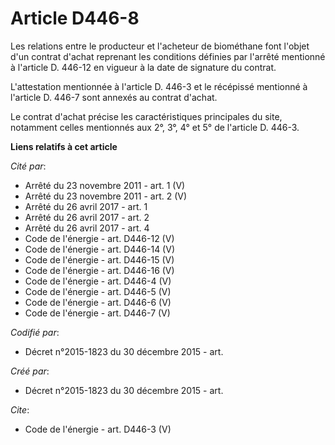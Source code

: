 # Article D446-8

Les relations entre le producteur et l'acheteur de biométhane font l'objet d'un contrat d'achat reprenant les conditions
définies par l'arrêté mentionné à l'article D. 446-12 en vigueur à la date de signature du contrat. 

L'attestation mentionnée à l'article D. 446-3 et le récépissé mentionné à l'article D. 446-7 sont annexés au contrat
d'achat. 

Le contrat d'achat précise les caractéristiques principales du site, notamment celles mentionnés aux 2°, 3°, 4° et 5° de
l'article D. 446-3.

**Liens relatifs à cet article**

_Cité par_:

  - Arrêté du 23 novembre 2011 - art. 1 (V)
  - Arrêté du 23 novembre 2011 - art. 2 (V)
  - Arrêté du 26 avril 2017 - art. 1
  - Arrêté du 26 avril 2017 - art. 2
  - Arrêté du 26 avril 2017 - art. 4
  - Code de l'énergie - art. D446-12 (V)
  - Code de l'énergie - art. D446-14 (V)
  - Code de l'énergie - art. D446-15 (V)
  - Code de l'énergie - art. D446-16 (V)
  - Code de l'énergie - art. D446-4 (V)
  - Code de l'énergie - art. D446-5 (V)
  - Code de l'énergie - art. D446-6 (V)
  - Code de l'énergie - art. D446-7 (V)

_Codifié par_:

  - Décret n°2015-1823 du 30 décembre 2015 - art.

_Créé par_:

  - Décret n°2015-1823 du 30 décembre 2015 - art.

_Cite_:

  - Code de l'énergie - art. D446-3 (V)
